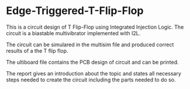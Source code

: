 # Edge-Triggered-T-Flip-Flop
This is a circuit design of T Flip-Flop using Integrated Injection Logic. The circuit is a biastable multivibrator implemented with I2L.

The circuit can be simulared in the multisim file and produced correct results of a the T flip flop.

The ultiboard file contains the PCB design of circuit and can be printed.

The report gives an introduction about the topic and states all necessary steps needed to create the circuit including the parts needed to do so.


